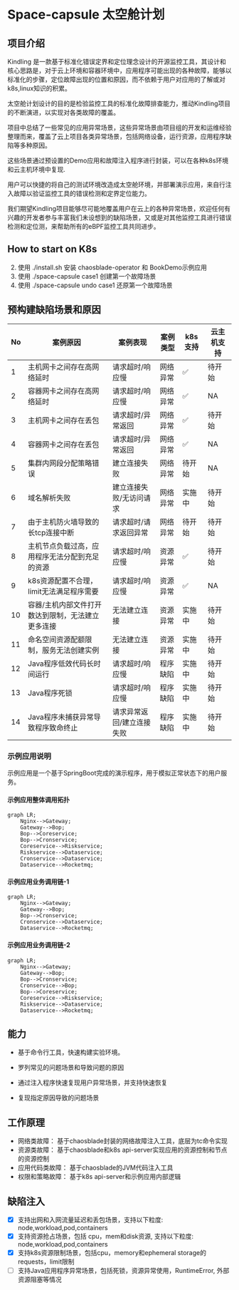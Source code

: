 # Space-capsule 太空舱计划

## 项目介绍

Kindling 是一款基于标准化错误定界和定位理念设计的开源监控工具，其设计和核心思路是，对于云上环境和容器环境中，应用程序可能出现的各种故障，能够以标准化的步骤，定位故障出现的位置和原因，而不依赖于用户对应用的了解或对k8s,linux知识的积累。

太空舱计划设计的目的是检验监控工具的标准化故障排查能力，推动Kindling项目的不断演进，以实现对各类故障的覆盖。

项目中总结了一些常见的应用异常场景，这些异常场景由项目组的开发和运维经验整理而来，覆盖了云上项目各类异常场景，包括网络设备，运行资源，应用程序缺陷等多种原因。

这些场景通过预设置的Demo应用和故障注入程序进行封装，可以在各种k8s环境和云主机环境中复现.

用户可以快捷的将自己的测试环境改造成太空舱环境，并部署演示应用，来自行注入故障以验证监控工具的错误检测和定界定位能力。

我们期望Kindling项目能够尽可能地覆盖用户在云上的各种异常场景，欢迎任何有兴趣的开发者参与丰富我们未设想到的缺陷场景，又或是对其他监控工具进行错误检测和定位测，来帮助所有的eBPF监控工具共同进步。

## How to start on K8s

2. 使用 ./install.sh 安装 chaosblade-operator 和 BookDemo示例应用
3. 使用 ./space-capsule case1 创建第一个故障场景
4. 使用 ./space-capsule undo case1 还原第一个故障场景

## 预构建缺陷场景和原因

| No  | 案例原因                      | 案例表现          | 案例类型 | k8s支持 | 云主机支持 |
|-----|---------------------------|---------------|------|----|-------|
| 1   | 主机网卡之间存在高网络延时             | 请求超时/响应慢      | 网络异常 | ✅  | 待开始   |
| 2   | 容器网卡之间存在高网络延时             | 请求超时/响应慢      | 网络异常 | ✅  | NA    |
| 3   | 主机网卡之间存在丢包                | 请求超时/异常返回     | 网络异常 | ✅  | 待开始   |
| 4   | 容器网卡之间存在丢包                | 请求超时/异常返回     | 网络异常 | ✅  | NA    |
| 5   | 集群内网段分配策略错误               | 建立连接失败        | 网络异常 | 待开始 | NA    |
| 6   | 域名解析失败                    | 建立连接失败/无访问请求  | 网络异常 | 实施中 | 待开始   |
| 7   | 由于主机防火墙导致的长tcp连接中断        | 请求超时/请求返回异常   | 网络异常 | 待开始 | 待开始   |
| 8   | 主机节点负载过高，应用程序无法分配到充足的资源   | 请求超时/响应慢      | 资源异常 | ✅  | 待开始   |
| 9   | k8s资源配置不合理，limit无法满足程序需要  | 请求超时/响应慢      | 资源异常 | ✅  | NA    |
| 10  | 容器/主机内部文件打开数达到限制，无法建立更多连接 | 无法建立连接        | 资源异常 | 实施中 | 待开始   |
| 11  | 命名空间资源配额限制，服务无法创建实例       | 无法建立连接        | 资源异常 | 实施中 | 待开始   |
| 12  | Java程序低效代码长时间运行           | 请求超时/响应慢      | 程序缺陷 | 实施中 | 待开始   |
| 13  | Java程序死锁                  | 请求超时/响应慢      | 程序缺陷 | 实施中 | 待开始   |
| 14  | Java程序未捕获异常导致程序致命终止       | 请求异常返回/建立连接失败 | 程序缺陷 | 实施中 | 待开始   |

### 示例应用说明

示例应用是一个基于SpringBoot完成的演示程序，用于模拟正常状态下的用户服务。

#### 示例应用整体调用拓扑

```mermaid
graph LR;
    Nginx-->Gateway;
    Gateway-->Bop;
    Bop-->Coreservice;
    Bop-->Cronservice;
    Coreservice-->Riskservice;
    Riskservice-->Dataservice;
    Cronservice-->Dataservice;
    Dataservice-->Rocketmq;
```

#### 示例应用业务调用链-1
```mermaid
graph LR;
    Nginx-->Gateway;
    Gateway-->Bop;
    Bop-->Cronservice;
    Cronservice-->Dataservice;
    Dataservice-->Rocketmq;
```

#### 示例应用业务调用链-2

```mermaid
graph LR;
    Nginx-->Gateway;
    Gateway-->Bop;
    Bop-->Cronservice;
    Cronservice-->Bop;
    Bop-->Coreservice;
    Coreservice-->Riskservice;
    Riskservice-->Dataservice;
    Dataservice-->Rocketmq;
```

## 能力

- 基于命令行工具，快速构建实验环境。

- 罗列常见的问题场景和导致问题的原因

- 通过注入程序快速复现用户异常场景，并支持快速恢复

- 复现指定原因导致的问题场景

## 工作原理

- 网络类故障： 基于chaosblade封装的网络故障注入工具，底层为tc命令实现
- 资源类故障： 基于chaosblade和k8s api-server实现应用的资源控制和节点的资源控制 
- 应用代码类故障： 基于chaosblade的JVM代码注入工具
- 权限和策略故障： 基于k8s api-server和示例应用内部逻辑

## 缺陷注入

- [x] 支持出网和入网流量延迟和丢包场景，支持以下粒度: node,workload,pod,containers
- [x] 支持资源抢占场景，包括 cpu，mem和disk资源, 支持以下粒度: node,workload,pod,containers
- [x] 支持k8s资源限制场景，包括cpu，memory和ephemeral storage的requests，limit限制
- [ ] 支持Java应用程序异常场景，包括死锁，资源异常使用，RuntimeError, 外部资源阻塞等情况